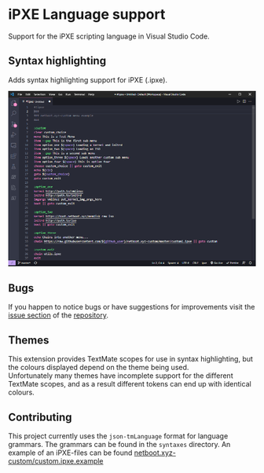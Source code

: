 # iPXE Language support

Support for the iPXE scripting language in Visual Studio Code.
## Syntax highlighting

Adds syntax highlighting support for iPXE (.ipxe). 

![Screenshot iPXE](/images/screenshot1.png?raw=true)

## Bugs

If you happen to notice bugs or have suggestions for improvements visit the [issue
section](https://github.com/Kipjr/vscode-language-ipxe/issues) of the
[repository](https://github.com/Kipjr/vscode-language-ipxe/).

## Themes

This extension provides TextMate scopes for use in syntax highlighting, but the colours displayed
depend on the theme being used.    
Unfortunately many themes have incomplete support for the different TextMate scopes, and as a
result different tokens can end up with identical colours.    

## Contributing

This project currently uses the `json-tmLanguage` format for language grammars.
The grammars can be found in the `syntaxes` directory. 
An example of an iPXE-files can be found [netboot.xyz-custom/custom.ipxe.example](https://github.com/netbootxyz/netboot.xyz-custom/blob/master/custom.ipxe.example)

